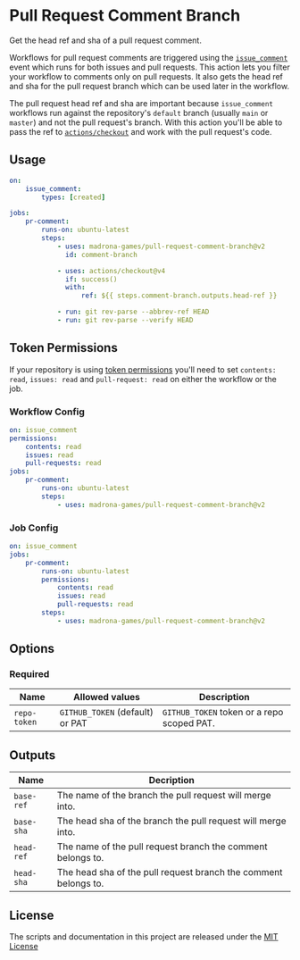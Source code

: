 # Pull Request Comment Branch

Get the head ref and sha of a pull request comment.

Workflows for pull request comments are triggered using the
[`issue_comment`](https://help.github.com/en/actions/automating-your-workflow-with-github-actions/events-that-trigger-workflows#issue-comment-event-issue_comment)
event which runs for both issues and pull requests. This action lets you filter your workflow to comments only on pull
requests. It also gets the head ref and sha for the pull request branch which can be used later in the workflow.

The pull request head ref and sha are important because `issue_comment` workflows run against the repository's `default`
branch (usually `main` or `master`) and not the pull request's branch. With this action you'll be able to pass the ref
to [`actions/checkout`](https://github.com/actions/checkout) and work with the pull request's code.

## Usage

```yml
on:
    issue_comment:
        types: [created]

jobs:
    pr-comment:
        runs-on: ubuntu-latest
        steps:
            - uses: madrona-games/pull-request-comment-branch@v2
              id: comment-branch

            - uses: actions/checkout@v4
              if: success()
              with:
                  ref: ${{ steps.comment-branch.outputs.head-ref }}

            - run: git rev-parse --abbrev-ref HEAD
            - run: git rev-parse --verify HEAD
```

## Token Permissions

If your repository is using
[token permissions](https://docs.github.com/en/actions/reference/workflow-syntax-for-github-actions#permissions) you'll
need to set `contents: read`, `issues: read` and `pull-request: read` on either the workflow or the job.

### Workflow Config

```yml
on: issue_comment
permissions:
    contents: read
    issues: read
    pull-requests: read
jobs:
    pr-comment:
        runs-on: ubuntu-latest
        steps:
            - uses: madrona-games/pull-request-comment-branch@v2
```

### Job Config

```yml
on: issue_comment
jobs:
    pr-comment:
        runs-on: ubuntu-latest
        permissions:
            contents: read
            issues: read
            pull-requests: read
        steps:
            - uses: madrona-games/pull-request-comment-branch@v2
```

## Options

### Required

| Name         | Allowed values                  | Description                                |
| ------------ | ------------------------------- | ------------------------------------------ |
| `repo-token` | `GITHUB_TOKEN` (default) or PAT | `GITHUB_TOKEN` token or a repo scoped PAT. |

## Outputs

| Name       | Decription                                                      |
| ---------- | --------------------------------------------------------------- |
| `base-ref` | The name of the branch the pull request will merge into.        |
| `base-sha` | The head sha of the branch the pull request will merge into.    |
| `head-ref` | The name of the pull request branch the comment belongs to.     |
| `head-sha` | The head sha of the pull request branch the comment belongs to. |

## License

The scripts and documentation in this project are released under the [MIT License](LICENSE)
